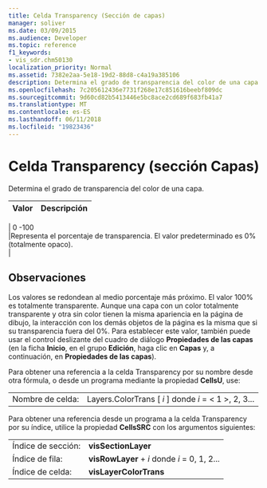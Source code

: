 ```yaml
---
title: Celda Transparency (Sección de capas)
manager: soliver
ms.date: 03/09/2015
ms.audience: Developer
ms.topic: reference
f1_keywords:
- vis_sdr.chm50130
localization_priority: Normal
ms.assetid: 7382e2aa-5e18-19d2-88d8-c4a19a385106
description: Determina el grado de transparencia del color de una capa.
ms.openlocfilehash: 7c205612436e7731f268e17c851616beebf809dc
ms.sourcegitcommit: 9d60cd82b5413446e5bc8ace2cd689f683fb41a7
ms.translationtype: MT
ms.contentlocale: es-ES
ms.lasthandoff: 06/11/2018
ms.locfileid: "19823436"
---
```

# <a name="transparency-cell-layers-section"></a>Celda Transparency (sección Capas)

Determina el grado de transparencia del color de una capa.
  
|**Valor**|**Descripción**|
|:-----|:-----|
|
          0 -100
  <br/> |Representa el porcentaje de transparencia. El valor predeterminado es 0% (totalmente opaco).  <br/> |
   
## <a name="remarks"></a>Observaciones

Los valores se redondean al medio porcentaje más próximo. El valor 100% es totalmente transparente. Aunque una capa con un color totalmente transparente y otra sin color tienen la misma apariencia en la página de dibujo, la interacción con los demás objetos de la página es la misma que si su transparencia fuera del 0%. Para establecer este valor, también puede usar el control deslizante del cuadro de diálogo **Propiedades de las capas** (en la ficha **Inicio**, en el grupo **Edición**, haga clic en **Capas** y, a continuación, en **Propiedades de las capas**).
  
Para obtener una referencia a la celda Transparency por su nombre desde otra fórmula, o desde un programa mediante la propiedad **CellsU**, use: 
  
|||
|:-----|:-----|
|Nombre de celda:  <br/> |Layers.ColorTrans [ *i* ] donde *i* = < 1 >, 2, 3...  <br/> |
   
Para obtener una referencia desde un programa a la celda Transparency por su índice, utilice la propiedad **CellsSRC** con los argumentos siguientes: 
  
|||
|:-----|:-----|
|Índice de sección:  <br/> |**visSectionLayer** <br/> |
|Índice de fila:  <br/> |**visRowLayer** +  *i* donde *i* = 0, 1, 2...  <br/> |
|Índice de celda:  <br/> |**visLayerColorTrans** <br/> |
   

